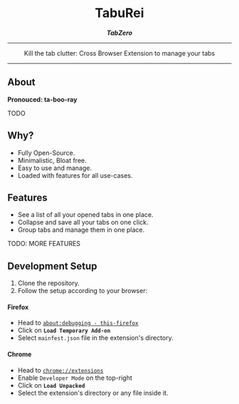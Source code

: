 <div align="center">
  
  # TabuRei
  ***TabZero***
  <hr>
  Kill the tab clutter: Cross Browser Extension to manage your tabs
  <hr>

</div>

## About
**Pronouced: ta-boo-ray**

TODO


## Why?
- Fully Open-Source.
- Minimalistic, Bloat free.
- Easy to use and manage.
- Loaded with features for all use-cases.

## Features
- See a list of all your opened tabs in one place.
- Collapse and save all your tabs on one click.
- Group tabs and manage them in one place.

TODO: MORE FEATURES


## Development Setup

1. Clone the repository.
2. Follow the setup according to your browser:

#### Firefox

- Head to [`about:debugging - this-firefox`](about:debugging#/runtime/this-firefox)
- Click on **`Load Temporary Add-on`**
- Select `mainfest.json` file in the extension's directory.

#### Chrome

- Head to [`chrome://extensions`](chrome://extensions)
- Enable `Developer Mode` on the top-right
- Click on **`Load Unpacked`**
- Select the extension's directory or any file inside it.
